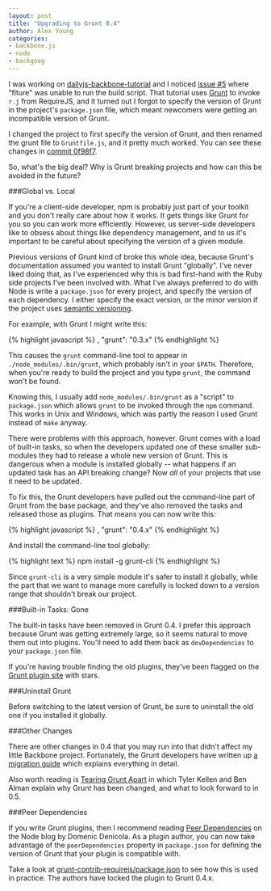 ```yaml
---
layout: post
title: "Upgrading to Grunt 0.4"
author: Alex Young
categories: 
- backbone.js
- node
- backgoog
---
```


I was working on [dailyjs-backbone-tutorial](https://github.com/alexyoung/dailyjs-backbone-tutorial) and I noticed [issue #5](https://github.com/alexyoung/dailyjs-backbone-tutorial/issues/5) where "fiture" was unable to run the build script.  That tutorial uses [Grunt](http://gruntjs.com/) to invoke `r.j` from RequireJS, and it turned out I forgot to specify the version of Grunt in the project's `package.json` file, which meant newcomers were getting an incompatible version of Grunt.

I changed the project to first specify the version of Grunt, and then renamed the grunt file to `Gruntfile.js`, and it pretty much worked.  You can see these changes in [commit 0f98f7](https://github.com/alexyoung/dailyjs-backbone-tutorial/commit/0f98f7053bf4a7d58be278ed7319b9758dd7ff05).

So, what's the big deal?  Why is Grunt breaking projects and how can this be avoided in the future?

###Global vs. Local

If you're a client-side developer, npm is probably just part of your toolkit and you don't really care about how it works.  It gets things like Grunt for you so you can work more efficiently.  However, us server-side developers like to obsess about things like dependency management, and to us it's important to be careful about specifying the version of a given module.

Previous versions of Grunt kind of broke this whole idea, because Grunt's documentation assumed you wanted to install Grunt "globally".  I've never liked doing that, as I've experienced why this is bad first-hand with the Ruby side projects I've been involved with.  What I've always preferred to do with Node is write a `package.json` for every project, and specify the version of each dependency.  I either specify the exact version, or the minor version if the project uses [semantic versioning](http://semver.org/).

For example, with Grunt I might write this:

{% highlight javascript %}
 , "grunt": "0.3.x"
{% endhighlight %}

This causes the `grunt` command-line tool to appear in `./node_modules/.bin/grunt`, which probably isn't in your `$PATH`.  Therefore, when you're ready to build the project and you type `grunt`, the command won't be found.

Knowing this, I usually add `node_modules/.bin/grunt` as a "script" to `package.json` which allows `grunt` to be invoked through the `npm` command.  This works in Unix and Windows, which was partly the reason I used Grunt instead of `make` anyway.

There were problems with this approach, however.  Grunt comes with a load of built-in tasks, so when the developers updated one of these smaller sub-modules they had to release a whole new version of Grunt.  This is dangerous when a module is installed globally -- what happens if an updated task has an API breaking change?  Now _all_ of your projects that use it need to be updated.

To fix this, the Grunt developers have pulled out the command-line part of Grunt from the base package, and they've also removed the tasks and released those as plugins.  That means you can now write this:

{% highlight javascript %}
 , "grunt": "0.4.x"
{% endhighlight %}

And install the command-line tool globally:

{% highlight text %}
npm install -g grunt-cli
{% endhighlight %}

Since `grunt-cli` is a very simple module it's safer to install it globally, while the part that we want to manage more carefully is locked down to a version range that shouldn't break our project.

###Built-in Tasks: Gone

The built-in tasks have been removed in Grunt 0.4.  I prefer this approach because Grunt was getting extremely large, so it seems natural to move them out into plugins.  You'll need to add them back as `devDependencies` to your `package.json` file.

If you're having trouble finding the old plugins, they've been flagged on the [Grunt plugin site](http://gruntjs.com/plugins) with stars.

###Uninstall Grunt

Before switching to the latest version of Grunt, be sure to uninstall the old one if you installed it globally.

###Other Changes

There are other changes in 0.4 that you may run into that didn't affect my little Backbone project.  Fortunately, the Grunt developers have written up [a migration guide](http://gruntjs.com/upgrading-from-0.3-to-0.4) which explains everything in detail.

Also worth reading is [Tearing Grunt Apart](http://weblog.bocoup.com/tearing-grunt-apart/) in which Tyler Kellen and Ben Alman explain why Grunt has been changed, and what to look forward to in 0.5.

###Peer Dependencies

If you write Grunt plugins, then I recommend reading [Peer Dependencies](http://blog.nodejs.org/2013/02/07/peer-dependencies/) on the Node blog by Domenic Denicola.  As a plugin author, you can now take advantage of the `peerDependencies` property in `package.json` for defining the version of Grunt that your plugin is compatible with.

Take a look at [grunt-contrib-requirejs/package.json](https://github.com/gruntjs/grunt-contrib-requirejs/blob/master/package.json) to see how this is used in practice.  The authors have locked the plugin to Grunt 0.4.x.

